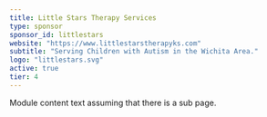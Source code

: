 ```yaml
---
title: Little Stars Therapy Services
type: sponsor
sponsor_id: littlestars
website: "https://www.littlestarstherapyks.com"
subtitle: "Serving Children with Autism in the Wichita Area."
logo: "littlestars.svg"
active: true
tier: 4
---
```

Module content text assuming that there is a sub page.
